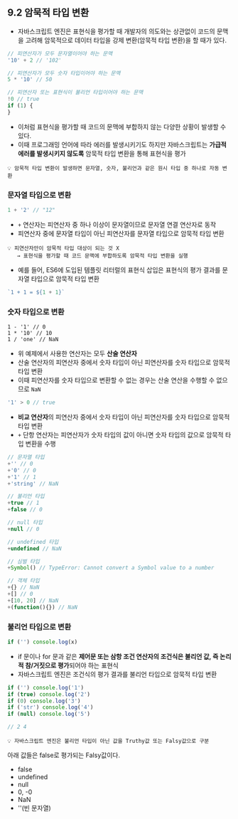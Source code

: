 ## 9.2 암묵적 타입 변환

- 자바스크립트 엔진은 표현식을 평가할 때 개발자의 의도와는 상관없이 코드의 문맥을 고려해 암묵적으로 데이터 타입을 강제 변환(암묵적 타입 변환)을 할 때가 있다.

```js
// 피연산자가 모두 문자열이어야 하는 문맥
'10' + 2 // '102'

// 피연산자가 모두 숫자 타입이어야 하는 문맥
5 * '10' // 50

// 피연산자 또는 표현식이 불리언 타입이어야 하는 문맥
!0 // true
if (1) {
}
```

- 이처럼 표현식을 평가할 때 코드의 문맥에 부합하지 않는 다양한 상황이 발생할 수 있다.
- 이때 프로그래밍 언어에 따라 에러를 발생시키기도 하지만 자바스크립트는 **가급적 에러를 발생시키지 않도록** 암묵적 타입 변환을 통해 표현식을 평가

```
💡 암묵적 타입 변환이 발생하면 문자열, 숫자, 불리언과 같은 원시 타입 중 하나로 자동 변환
```

### 문자열 타입으로 변환

```js
1 + '2' // "12"
```

- `+` 연산자는 피연산자 중 하나 이상이 문자열이므로 문자열 연결 연산자로 동작
- 피연산자 중에 문자열 타입이 아닌 피연산자를 문자열 타입으로 암묵적 타입 변환

```
💡 피연산자만이 암묵적 타입 대상이 되는 것 X
   → 표현식을 평가할 때 코드 문맥에 부합하도록 암묵적 타입 변환을 실행
```

- 예를 들어, ES6에 도입된 템플릿 리터럴의 표현식 삽입은 표현식의 평가 결과를 문자열 타입으로 암묵적 타입 변환

```js
`1 + 1 = ${1 + 1}`
```

### 숫자 타입으로 변환

```
1 - '1' // 0
1 * '10' // 10
1 / 'one' // NaN
```

- 위 예제에서 사용한 연산자는 모두 **산술 연산자**
- 산술 연산자의 피연산자 중에서 숫자 타입이 아닌 피연산자를 숫자 타입으로 암묵적 타입 변환
- 이때 피연산자를 숫자 타입으로 변환할 수 없는 경우는 산술 연산을 수행할 수 없으므로 `NaN`

```js
'1' > 0 // true
```

- **비교 연산자**의 피연산자 중에서 숫자 타입이 아닌 피연산자를 숫자 타입으로 암묵적 타입 변환
- `+` 단항 연산자는 피연산자가 숫자 타입의 값이 아니면 숫자 타입의 값으로 암묵적 타입 변환을 수행

```js
// 문자열 타입
+'' // 0
+'0' // 0
+'1' // 1
+'string' // NaN

// 불리언 타입
+true // 1
+false // 0

// null 타입
+null // 0

// undefined 타입
+undefined // NaN

// 심벌 타입
+Symbol() // TypeError: Cannot convert a Symbol value to a number

// 객체 타입
+{} // NaN
+[] // 0
+[10, 20] // NaN
+(function(){}) // NaN
```

### 불리언 타입으로 변환

```js
if ('') console.log(x)
```

- if 문이나 for 문과 같은 **제어문 또는 삼항 조건 연산자의 조건식은 불리언 값, 즉 논리적 참/거짓으로 평가**되어야 하는 표현식
- 자바스크립트 엔진은 조건식의 평가 결과를 불리언 타입으로 암묵적 타입 변환

```js
if ('') console.log('1')
if (true) console.log('2')
if (0) console.log('3')
if ('str') console.log('4')
if (null) console.log('5')

// 2 4
``` 

```
💡 자바스크립트 엔진은 불리언 타입이 아닌 값을 Truthy값 또는 Falsy값으로 구분
```

아래 값들은 false로 평가되는 Falsy값이다.
- false
- undefined
- null
- 0, -0
- NaN
- ''(빈 문자열)